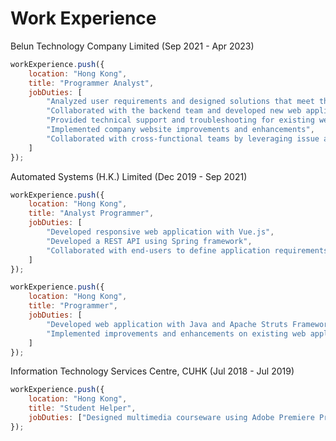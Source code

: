 # Work Experience

Belun Technology Company Limited (Sep 2021 - Apr 2023)

```js
workExperience.push({
	location: "Hong Kong",
	title: "Programmer Analyst",
	jobDuties: [
		"Analyzed user requirements and designed solutions that meet their needs",
		"Collaborated with the backend team and developed new web applications with Ionic(Angular) and SvelteKit",
		"Provided technical support and troubleshooting for existing web applications",
		"Implemented company website improvements and enhancements",
		"Collaborated with cross-functional teams by leveraging issue and project tracking tools like JIRA"
	]
});
```

Automated Systems (H.K.) Limited (Dec 2019 - Sep 2021)

```js
workExperience.push({
	location: "Hong Kong",
	title: "Analyst Programmer",
	jobDuties: [
		"Developed responsive web application with Vue.js",
		"Developed a REST API using Spring framework",
		"Collaborated with end-users to define application requirements"
	]
});
```

```js
workExperience.push({
	location: "Hong Kong",
	title: "Programmer",
	jobDuties: [
		"Developed web application with Java and Apache Struts Framework",
		"Implemented improvements and enhancements on existing web application (.NET framework)"
	]
});
```

Information Technology Services Centre, CUHK (Jul 2018 - Jul 2019)

```js
workExperience.push({
	location: "Hong Kong",
	title: "Student Helper",
	jobDuties: ["Designed multimedia courseware using Adobe Premiere Pro, After Effects"]
});
```
